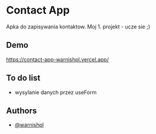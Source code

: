 
# Contact App
Apka do zapisywania kontaktow. Moj 1. projekt - ucze sie ;)

## Demo
https://contact-app-warnishpl.vercel.app/

## To do list
- wysylanie danych przez useForm

## Authors
- [@warnishpl](https://www.github.com/warnishpl)
